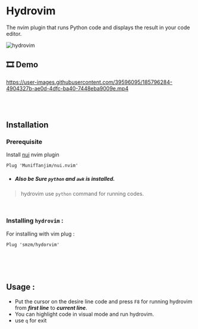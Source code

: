 # Hydrovim
The nvim plugin that runs Python code and displays the result in your code editor.

![hydrovim](https://user-images.githubusercontent.com/39596095/185785721-00bbf151-697a-4ffa-9692-5589463be80c.png)

##  🎞️ Demo 
https://user-images.githubusercontent.com/39596095/185796284-4904327b-ae0d-4dfc-ba40-7448eba9009e.mp4



<br>
<br>

## Installation

### Prerequisite
Install [nui](https://github.com/MunifTanjim/nui.nvim) nvim plugin
```vim
Plug 'MunifTanjim/nui.nvim'
```

- ##### Also be Sure `python` and `awk` is installed.
> hydrovim use ```python``` command for running codes.

<br>

### Installing `hydrovim` :
For installing with vim plug : 
```vim
Plug 'smzm/hydorvim'
```

<br>




<br>
<br>

## Usage : 
- Put the cursor on the desire line code and press ```F8``` for running hydrovim from ***first line*** to ***current line***.
- You can highlight code in visual mode and run hydrovim.
- use `q` for exit 



